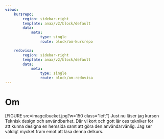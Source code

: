 ```yaml
---
views:
    kursrepo:
        region: sidebar-right
        template: anax/v2/block/default
        data:
            meta:
                type: single
                route: block/om-kursrepo

    redovisa:
        region: sidebar-right
        template: anax/v2/block/default
        data:
            meta:
                type: single
                route: block/om-redovisa
---
```

Om
=========================
[FIGURE src=image/bucket.jpg?w=150 class="left"]
Just nu läser jag kursen Teknisk design och användbarhet. Där vi kort och gott lär oss tekniker för att kunna designa en hemsida samt att göra den användarvänlig. Jag ser väldigt mycket fram emot att läsa denna delkurs.

